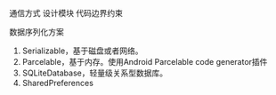 通信方式
设计模块
代码边界约束

数据序列化方案
1. Serializable，基于磁盘或者网络。
2. Parcelable，基于内存。使用Android Parcelable code generator插件
3. SQLiteDatabase，轻量级关系型数据库。
4. SharedPreferences
